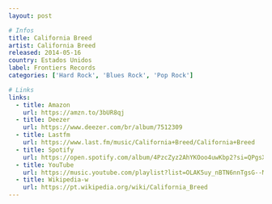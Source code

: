 ```yaml
---
layout: post

# Infos
title: California Breed
artist: California Breed
released: 2014-05-16
country: Estados Unidos
label: Frontiers Records
categories: ['Hard Rock', 'Blues Rock', 'Pop Rock']

# Links
links:
  - title: Amazon
    url: https://amzn.to/3bUR8qj
  - title: Deezer
    url: https://www.deezer.com/br/album/7512309
  - title: Lastfm
    url: https://www.last.fm/music/California+Breed/California+Breed
  - title: Spotify
    url: https://open.spotify.com/album/4PzcZyz2AhYKOoo4uwKbp2?si=QPgsX3TITcO_DK87QsVrfA
  - title: YouTube
    url: https://music.youtube.com/playlist?list=OLAK5uy_nBTN6nnTgsG--MuZrP3QByQ033TujPv8Q
  - title: Wikipedia-w
    url: https://pt.wikipedia.org/wiki/California_Breed
---
```

